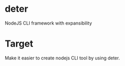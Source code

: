 # deter
NodeJS CLI framework with expansibility

# Target
Make it easier to create nodejs CLI tool by using deter.

